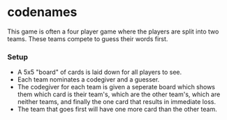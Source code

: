 # codenames
This game is often a four player game where the players are split into two teams. These teams compete to guess their words first.

### Setup
- A 5x5 "board" of cards is laid down for all players to see.
- Each team nominates a codegiver and a guesser.
- The codegiver for each team is given a seperate board which shows them which card is their team's, which are the other team's, which are neither teams, and finally the one card that results in immediate loss.
- The team that goes first will have one more card than the other team.
